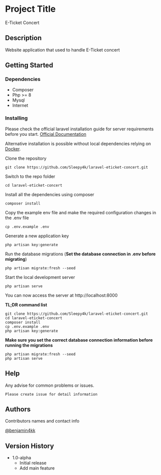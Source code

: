 # Project Title

E-Ticket Concert

## Description

Website application that used to handle E-Ticket concert

## Getting Started

### Dependencies

* Composer
* Php >= 8
* Mysql
* Internet

### Installing
Please check the official laravel installation guide for server requirements before you start. [Official Documentation](https://laravel.com/docs/master/installation)

Alternative installation is possible without local dependencies relying on [Docker](https://www.docker.com/products/docker-desktop/). 

Clone the repository

    git clone https://github.com/Sleepy4k/laravel-eticket-concert.git

Switch to the repo folder

    cd laravel-eticket-concert

Install all the dependencies using composer

    composer install

Copy the example env file and make the required configuration changes in the .env file

    cp .env.example .env

Generate a new application key

    php artisan key:generate

Run the database migrations (**Set the database connection in .env before migrating**)

    php artisan migrate:fresh --seed

Start the local development server

    php artisan serve

You can now access the server at http://localhost:8000

**TL;DR command list**

    git clone https://github.com/Sleepy4k/laravel-eticket-concert.git
    cd laravel-eticket-concert
    composer install
    cp .env.example .env
    php artisan key:generate
    
**Make sure you set the correct database connection information before running the migrations**

    php artisan migrate:fresh --seed
    php artisan serve

## Help

Any advise for common problems or issues.
```
Please create issue for detail information
```

## Authors

Contributors names and contact info

[@benjamin4kk](https://github.com/Sleepy4k)

## Version History

* 1.0-alpha
    * Initial release
    * Add main feature
